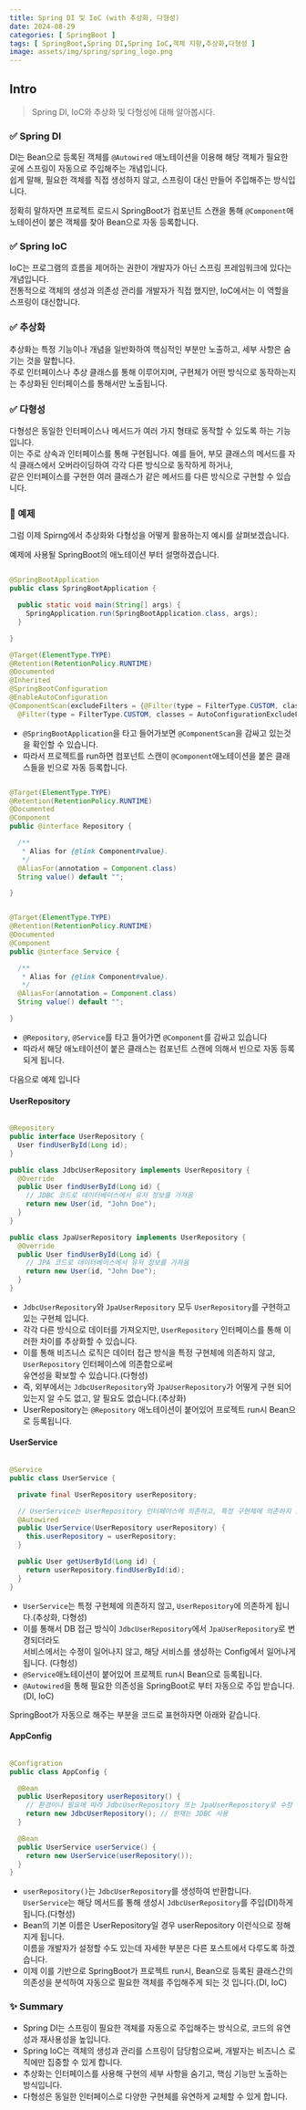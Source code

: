 ```yaml
---
title: Spring DI 및 IoC (with 추상화, 다형성)
date: 2024-08-29
categories: [ SpringBoot ]
tags: [ SpringBoot,Spring DI,Spring IoC,객체 지향,추상화,다형성 ]
image: assets/img/spring/spring_logo.png
---
```


## Intro

> Spring DI, IoC와 추상화 및 다형성에 대해 알아봅시다.

### ✅ Spring DI

DI는 Bean으로 등록된 객체를 `@Autowired` 애노테이션을 이용해 해당 객체가 필요한 곳에 스프링이 자동으로 주입해주는 개념입니다.<br>
쉽게 말해, 필요한 객체를 직접 생성하지 않고, 스프링이 대신 만들어 주입해주는 방식입니다.

정확히 말하자면 프로젝트 로드시 SpringBoot가 컴포넌트 스캔을 통해 `@Component`애노테이션이 붙은 객체를 찾아 Bean으로 자동 등록합니다.

### ✅ Spring IoC

IoC는 프로그램의 흐름을 제어하는 권한이 개발자가 아닌 스프링 프레임워크에 있다는 개념입니다.<br>
전통적으로 객체의 생성과 의존성 관리를 개발자가 직접 했지만, IoC에서는 이 역할을 스프링이 대신합니다.

### ✅ 추상화

추상화는 특정 기능이나 개념을 일반화하여 핵심적인 부분만 노출하고, 세부 사항은 숨기는 것을 말합니다.<br>
주로 인터페이스나 추상 클래스를 통해 이루어지며, 구현체가 어떤 방식으로 동작하는지는 추상화된 인터페이스를 통해서만 노출됩니다.

### ✅ 다형성

다형성은 동일한 인터페이스나 메서드가 여러 가지 형태로 동작할 수 있도록 하는 기능입니다.<br>
이는 주로 상속과 인터페이스를 통해 구현됩니다. 예를 들어, 부모 클래스의 메서드를 자식 클래스에서 오버라이딩하여 각각 다른 방식으로 동작하게 하거나,<br>
같은 인터페이스를 구현한 여러 클래스가 같은 메서드를 다른 방식으로 구현할 수 있습니다.

### 📝 예제

그럼 이제 Spirng에서 추상화와 다형성을 어떻게 활용하는지 예시를 살펴보겠습니다.

예제에 사용될 SpringBoot의 애노테이션 부터 설명하겠습니다.

```java

@SpringBootApplication
public class SpringBootApplication {

  public static void main(String[] args) {
    SpringApplication.run(SpringBootApplication.class, args);
  }

}
```

```java
@Target(ElementType.TYPE)
@Retention(RetentionPolicy.RUNTIME)
@Documented
@Inherited
@SpringBootConfiguration
@EnableAutoConfiguration
@ComponentScan(excludeFilters = {@Filter(type = FilterType.CUSTOM, classes = TypeExcludeFilter.class),
  @Filter(type = FilterType.CUSTOM, classes = AutoConfigurationExcludeFilter.class)})
```

- `@SpringBootApplication`을 타고 들어가보면 `@ComponentScan`을 감싸고 있는것을 확인할 수 있습니다.
- 따라서 프로젝트를 run하면 컴포넌트 스캔이 `@Component`애노테이션을 붙은 클래스들을 빈으로 자동 등록합니다.

```java

@Target(ElementType.TYPE)
@Retention(RetentionPolicy.RUNTIME)
@Documented
@Component
public @interface Repository {

  /**
   * Alias for {@link Component#value}.
   */
  @AliasFor(annotation = Component.class)
  String value() default "";

}
```

```java

@Target(ElementType.TYPE)
@Retention(RetentionPolicy.RUNTIME)
@Documented
@Component
public @interface Service {

  /**
   * Alias for {@link Component#value}.
   */
  @AliasFor(annotation = Component.class)
  String value() default "";

}

```

- `@Repository`,  `@Service`를 타고 들어가면 `@Component`를 감싸고 있습니다<br>
- 따라서 해당 애노테이션이 붙은 클래스는 컴포넌트 스캔에 의해서 빈으로 자동 등록되게 됩니다.

다음으로 예제 입니다

#### UserRepository

```java

@Repository
public interface UserRepository {
  User findUserById(Long id);
}

public class JdbcUserRepository implements UserRepository {
  @Override
  public User findUserById(Long id) {
    // JDBC 코드로 데이터베이스에서 유저 정보를 가져옴
    return new User(id, "John Doe");
  }
}

public class JpaUserRepository implements UserRepository {
  @Override
  public User findUserById(Long id) {
    // JPA 코드로 데이터베이스에서 유저 정보를 가져옴
    return new User(id, "John Doe");
  }
}
```

- `JdbcUserRepository`와 `JpaUserRepository` 모두 `UserRepository`를 구현하고 있는 구현체 입니다.
- 각각 다른 방식으로 데이터를 가져오지만, `UserRepository` 인터페이스를 통해 이러한 차이를 추상화할 수 있습니다.
- 이를 통해 비즈니스 로직은 데이터 접근 방식을 특정 구현체에 의존하지 않고, `UserRepository` 인터페이스에 의존함으로써<br>
  유연성을 확보할 수 있습니다.(다형성)
- 즉, 외부에서는 `JdbcUserRepository`와 `JpaUserRepository`가 어떻게 구현 되어 있는지 알 수도 없고, 알 필요도 없습니다.(추상화)
- UserRepository는 `@Repository` 애노테이션이 붙어있어 프로젝트 run시 Bean으로 등록됩니다.

#### UserService

```java

@Service
public class UserService {

  private final UserRepository userRepository;

  // UserService는 UserRepository 인터페이스에 의존하고, 특정 구현체에 의존하지 않음
  @Autowired
  public UserService(UserRepository userRepository) {
    this.userRepository = userRepository;
  }

  public User getUserById(Long id) {
    return userRepository.findUserById(id);
  }
}
```

- `UserService`는 특정 구현체에 의존하지 않고, `UserRepository`에 의존하게 됩니다.(추상화, 다형성)
- 이를 통해서 DB 접근 방식이 `JdbcUserRepository`에서 `JpaUserRepository`로 변경되더라도<br>
  서비스에서는 수정이 일어나지 않고, 해당 서비스를 생성하는 Config에서 일어나게 됩니다. (다형성)
- `@Service`애노테이션이 붙어있어 프로젝트 run시 Bean으로 등록됩니다.
- `@Autowired`을 통해 필요한 의존성을 SpringBoot로 부터 자동으로 주입 받습니다. (DI, IoC)

SpringBoot가 자동으로 해주는 부분을 코드로 표현하자면 아래와 같습니다.

#### AppConfig

```java

@Configration
public class AppConfig {

  @Bean
  public UserRepository userRepository() {
    // 환경이나 필요에 따라 JdbcUserRepository 또는 JpaUserRepository로 수정
    return new JdbcUserRepository(); // 현재는 JDBC 사용
  }

  @Bean
  public UserService userService() {
    return new UserService(userRepository());
  }
}
```

- `userRepository()`는 `JdbcUserRepository`를 생성하여 반환합니다.<br>
  `UserService`는 해당 메서드를 통해 생성시 `JdbcUserRepository`를 주입(DI)하게 됩니다.(다형성)
- Bean의 기본 이름은 UserRepository일 경우 userRepository 이런식으로 정해지게 됩니다.<br>
  이름을 개발자가 설정할 수도 있는데 자세한 부분은 다른 포스트에서 다루도록 하겠습니다.
- 이제 이를 기반으로 SpringBoot가 프로젝트 run시, Bean으로 등록된 클래스간의 의존성을 분석하여 자동으로 필요한 객체를 주입해주게 되는 것 입니다.(DI, IoC)

### ✨ Summary

- Spring DI는 스프링이 필요한 객체를 자동으로 주입해주는 방식으로, 코드의 유연성과 재사용성을 높입니다.
- Spring IoC는 객체의 생성과 관리를 스프링이 담당함으로써, 개발자는 비즈니스 로직에만 집중할 수 있게 합니다.
- 추상화는 인터페이스를 사용해 구현의 세부 사항을 숨기고, 핵심 기능만 노출하는 방식입니다.
- 다형성은 동일한 인터페이스로 다양한 구현체를 유연하게 교체할 수 있게 합니다.

